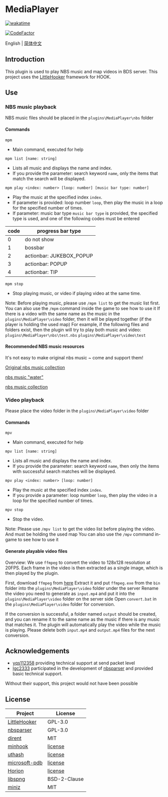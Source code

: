 # MediaPlayer

[![wakatime](https://wakatime.com/badge/user/2838d0e1-1416-4f45-bc46-cbda8f4d9e75/project/193328a5-c16a-4ad4-9ab2-f18b70349042.svg)](https://wakatime.com/badge/user/2838d0e1-1416-4f45-bc46-cbda8f4d9e75/project/193328a5-c16a-4ad4-9ab2-f18b70349042)

[![CodeFactor](https://www.codefactor.io/repository/github/extcanary/mediaplayer/badge)](https://www.codefactor.io/repository/github/extcanary/mediaplayer)

English | [简体中文](README_ZH.md)

## Introduction
This plugin is used to play NBS music and map videos in BDS server.
This project uses the [LittleHooker](https://github.com/ExtcanaRy/LittleHooker) framework for HOOK.

## Use
### NBS music playback
NBS music files should be placed in the ``plugins\MediaPlayer\nbs`` folder

#### Commands

``mpm``
- Main command, executed for help

``mpm list [name: string]``
- Lists all music and displays the name and index.
- If you provide the parameter: search keyword ``name``, only the items that match the search will be displayed.

``mpm play <index: number> [loop: number] [music bar type: number]``
- Play the music at the specified index ``index``.
- If parameter is provided: loop number ``loop``, then play the music in a loop for the specified number of times.
- If parameter: music bar type ``music bar type`` is provided, the specified type is used, and one of the following codes must be entered

| code | progress bar type        |
| ---- | ------------------------ |
| 0    | do not show              |
| 1    | bossbar                  |
| 2    | actionbar: JUKEBOX_POPUP |
| 3    | actionbar: POPUP         |
| 4    | actionbar: TIP           |

``mpm stop``
- Stop playing music, or video if playing video at the same time.

Note: Before playing music, please use ``/mpm list`` to get the music list first.
You can also use the ``/mpm`` command inside the game to see how to use it
If there is a video with the same name as the music in the ``plugins\MediaPlayer\video`` folder, then it will be played together (if the player is holding the used map)
For example, if the following files and folders exist, then the plugin will try to play both music and video:
``plugins\MediaPlayer\nbs\test.nbs``
``plugins\MediaPlayer\video\test``

#### Recommended NBS music resources
It's not easy to make original nbs music ~ come and support them!

[Original nbs music collection](https://www.minebbs.com/resources/nbs.4773/)

[nbs music "water"](https://www.minebbs.com/resources/nbs-water.4365/)

[nbs music collection](https://github.com/nickg2/NBSsongs)

### Video playback
Please place the video folder in the ``plugins\MediaPlayer\video`` folder

#### Commands

``mpv``
- Main command, executed for help

``mpv list [name: string]``
- Lists all music and displays the name and index.
- If you provide the parameter: search keyword ``name``, then only the items with successful search matches will be displayed.

``mpv play <index: number> [loop: number]``
- Play the music at the specified index ``index``.
- If you provide a parameter: loop number ``loop``, then play the video in a loop for the specified number of times.

``mpv stop``
- Stop the video.

Note: Please use ``/mpv list`` to get the video list before playing the video. And must be holding the used map
You can also use the ``/mpv`` command in-game to see how to use it

#### Generate playable video files
Overview:
We use ``ffmpeg`` to convert the video to 128x128 resolution at 20FPS.
Each frame in the video is then extracted as a single image, which is then played by the plugin.

First, download ``ffmpeg`` from [here](https://www.gyan.dev/ffmpeg/builds/ffmpeg-git-full.7z)
Extract it and put ``ffmpeg.exe`` from the ``bin`` folder into the ``plugins\MediaPlayer\video`` folder under the server
Rename the video you need to generate as ``input.mp4`` and put it into the ``plugins\MediaPlayer\video`` folder on the server side
Open ``convert.bat`` in the ``plugins\MediaPlayer\video`` folder for conversion.

If the conversion is successful, a folder named ``output`` should be created, and you can rename it to the same name as the music if there is any music that matches it. The plugin will automatically play the video while the music is playing.
Please delete both ``input.mp4`` and ``output.mp4`` files for the next conversion.

## Acknowledgements

- [yqs112358](https://github.com/yqs112358) providing technical support at send packet level
- [lgc2333](https://github.com/lgc2333) participated in the development of [nbsparser](https://github.com/ExtcanaRy/nbsparser) and provided basic technical support.

Without their support, this project would not have been possible

## License

| Project                                                     | License                                                                   |
| ----------------------------------------------------------- | ------------------------------------------------------------------------- |
| [LittleHooker](https://github.com/ExtcanaRy/LittleHooker)   | GPL-3.0                                                                   |
| [nbsparser](https://github.com/ExtcanaRy/nbsparser)         | GPL-3.0                                                                   |
| [dirent](https://github.com/tronkko/dirent)                 | MIT                                                                       |
| [minhook](https://github.com/TsudaKageyu/minhook)           | [license](https://github.com/TsudaKageyu/minhook/blob/master/LICENSE.txt) |
| [uthash](https://github.com/troydhanson/uthash)             | [license](https://github.com/troydhanson/uthash/blob/master/LICENSE)      |
| [microsoft-pdb](https://github.com/microsoft/microsoft-pdb) | [license](https://github.com/microsoft/microsoft-pdb/blob/master/LICENSE) |
| [Horion](https://github.com/horionclient/Horion)            | [license](https://github.com/horionclient/Horion/blob/master/LICENSE)     |
| [libspng](https://github.com/randy408/libspng/)             | BSD-2-Clause                                                              |
| [miniz](https://github.com/richgel999/miniz)                | MIT                                                                       |
